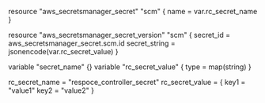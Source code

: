 
resource "aws_secretsmanager_secret" "scm" {
  name = var.rc_secret_name
}

resource "aws_secretsmanager_secret_version" "scm" {
  secret_id     = aws_secretsmanager_secret.scm.id
  secret_string = jsonencode(var.rc_secret_value)
}

variable "secret_name" {}
variable "rc_secret_value" {
  type = map(string)
}



rc_secret_name = "respoce_controller_secret"
rc_secret_value = {
    key1 = "value1"
    key2 = "value2"
}

```
